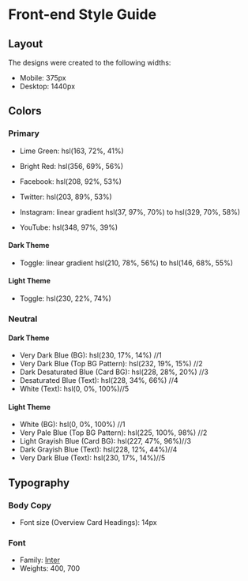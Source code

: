 # Front-end Style Guide

## Layout

The designs were created to the following widths:

- Mobile: 375px
- Desktop: 1440px

## Colors

### Primary

- Lime Green: hsl(163, 72%, 41%)
- Bright Red: hsl(356, 69%, 56%)

- Facebook: hsl(208, 92%, 53%)
- Twitter: hsl(203, 89%, 53%)
- Instagram: linear gradient hsl(37, 97%, 70%) to hsl(329, 70%, 58%)
- YouTube: hsl(348, 97%, 39%)

#### Dark Theme

- Toggle: linear gradient hsl(210, 78%, 56%) to hsl(146, 68%, 55%)

#### Light Theme

- Toggle: hsl(230, 22%, 74%)

### Neutral

#### Dark Theme

- Very Dark Blue (BG): hsl(230, 17%, 14%) //1
- Very Dark Blue (Top BG Pattern): hsl(232, 19%, 15%) //2
- Dark Desaturated Blue (Card BG): hsl(228, 28%, 20%) //3
- Desaturated Blue (Text): hsl(228, 34%, 66%) //4
- White (Text): hsl(0, 0%, 100%)//5

#### Light Theme

- White (BG): hsl(0, 0%, 100%) //1
- Very Pale Blue (Top BG Pattern): hsl(225, 100%, 98%) //2
- Light Grayish Blue (Card BG): hsl(227, 47%, 96%)//3
- Dark Grayish Blue (Text): hsl(228, 12%, 44%)//4
- Very Dark Blue (Text): hsl(230, 17%, 14%)//5

## Typography

### Body Copy

- Font size (Overview Card Headings): 14px

### Font

- Family: [Inter](https://fonts.google.com/specimen/Inter)
- Weights: 400, 700
